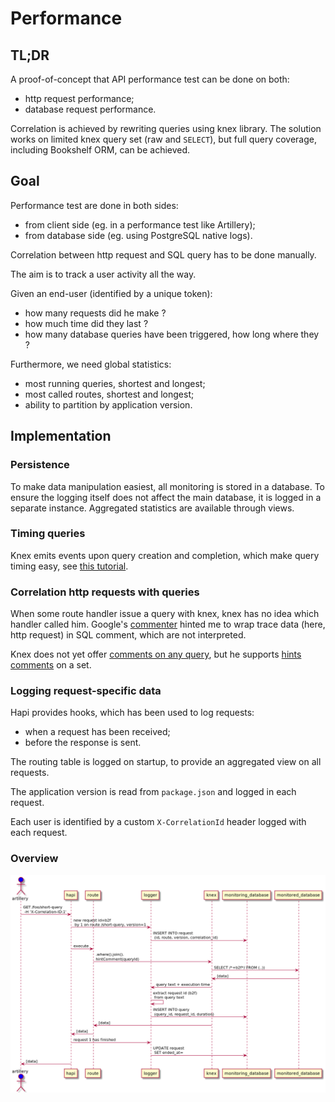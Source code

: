 # Performance

## TL;DR
A proof-of-concept that API performance test can be done on both:
- http request performance;
- database request performance.

Correlation is achieved by rewriting queries using knex library.
The solution works on limited knex query set (raw and `SELECT`),
but full query coverage, including Bookshelf ORM, can be achieved.

## Goal
Performance test are done in both sides:
- from client side (eg. in a performance test like Artillery);
- from database side (eg. using PostgreSQL native logs).

Correlation between http request and SQL query has to be done manually.

The aim is to track a user activity all the way.

Given an end-user (identified by a unique token):
- how many requests did he make ?
- how much time did they last ?
- how many database queries have been triggered, how long where they ?

Furthermore, we need global statistics:
- most running queries, shortest and longest;
- most called routes, shortest and longest;
- ability to partition by application version.

## Implementation

### Persistence
To make data manipulation easiest, all monitoring is stored in a database.
To ensure the logging itself does not affect the main database, it is logged
in a separate instance. Aggregated statistics are available through views.

### Timing queries
Knex emits events upon query creation and completion, which make query
timing easy, see [this tutorial](https://spin.atomicobject.com/2017/03/27/timing-queries-knexjs-nodejs/).

### Correlation http requests with queries
When some route handler issue a query with knex, knex has no idea which handler called him.
Google's [commenter](https://github.com/google/sqlcommenter/blob/master/nodejs/sqlcommenter-nodejs/)
hinted me to wrap trace data (here, http request) in SQL comment, which are not interpreted.

Knex does not yet offer [comments on any query](https://github.com/knex/knex/pull/2815),
but he supports [hints comments](http://knexjs.org/#Builder-hintComment) on a set.

### Logging request-specific data
Hapi provides hooks, which has been used to log requests:
- when a request has been received;
- before the response is sent.

The routing table is logged on startup, to provide an aggregated view on all requests.

The application version is read from `package.json` and logged in each request.

Each user is identified by a custom `X-CorrelationId` header logged with each request.

### Overview
![overview](./documentation/overview.png)

